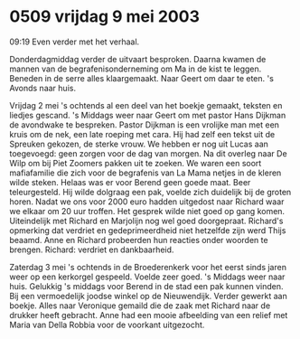 # 0509 vrijdag 9 mei 2003
09:19	Even verder met het verhaal.

Donderdagmiddag verder de uitvaart besproken. Daarna kwamen de mannen van de begrafenisonderneming om Ma in de kist te leggen. Beneden in de serre alles klaargemaakt. Naar Geert om daar te eten. 's Avonds naar huis.

Vrijdag 2 mei 's ochtends al een deel van het boekje gemaakt, teksten en liedjes gescand. 's Middags weer naar Geert om met pastor Hans Dijkman de avondwake te bespreken. Pastor Dijkman is een vrolijke man met een kruis om de nek, een late roeping met cara. Hij had zelf een tekst uit de Spreuken gekozen, de sterke vrouw. We hebben er nog uit Lucas aan toegevoegd: geen zorgen voor de dag van morgen. Na dit overleg naar De Wilp om bij Piet Zoomers pakken uit te zoeken. We waren een soort mafiafamilie die zich voor de begrafenis van La Mama netjes in de kleren wilde steken. Helaas was er voor Berend geen goede maat. Beer teleurgesteld. Hij wilde dolgraag een pak, voelde zich duidelijk bij de groten horen. Nadat we ons voor 2000 euro hadden uitgedost naar Richard waar we elkaar om 20 uur troffen. Het gesprek wilde niet goed op gang komen. Uiteindelijk met Richard en Marjolijn nog wel goed doorgepraat. Richard's opmerking dat verdriet en gedeprimeerdheid niet hetzelfde zijn werd Thijs beaamd. Anne en Richard probeerden hun reacties onder woorden te brengen. Richard: verdriet en dankbaarheid.

Zaterdag 3 mei 's ochtends in de Broederenkerk voor het eerst sinds jaren weer op een kerkorgel gespeeld. Voelde zeer goed. 's Middags weer naar huis. Gelukkig 's middags voor Berend in de stad een pak kunnen vinden. Bij een vermoedelijk joodse winkel op de Nieuwendijk. Verder gewerkt aan boekje. Alles naar Veronique gemaild die de zaak met Richard naar de drukker heeft gebracht. Anne had een mooie afbeelding van een relief met Maria van Della Robbia voor de voorkant uitgezocht.

